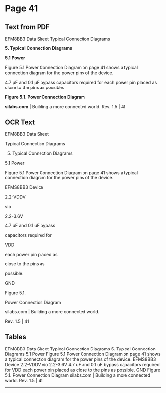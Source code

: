 # Page 41

## Text from PDF

EFM8BB3 Data Sheet
Typical Connection Diagrams

**5. Typical Connection Diagrams**

**5.1 Power**

Figure 5.1 Power Connection Diagram on page 41 shows a typical connection diagram for the power pins of the device.






4.7 µF and 0.1 µF bypass
capacitors required for
each power pin placed as
close to the pins as
possible.


**Figure 5.1. Power Connection Diagram**

**silabs.com** | Building a more connected world. Rev. 1.5 | 41



## OCR Text

EFM8BB3 Data Sheet

Typical Connection Diagrams

5. Typical Connection Diagrams

5.1 Power

Figure 5.1 Power Connection Diagram on page 41 shows a typical connection diagram for the power pins of the device.

EFMS8BB3 Device

2.2-VDDV

vio

2.2-3.6V

4.7 uF and 0.1 uF bypass

capacitors required for

VDD

each power pin placed as

close to the pins as

possible.

GND

Figure 5.1.

Power Connection Diagram

silabs.com | Building a more connected world.

Rev. 1.5 | 41

## Tables

EFM8BB3 Data Sheet
Typical Connection Diagrams
5. Typical Connection Diagrams
5.1 Power
Figure 5.1 Power Connection Diagram on page 41 shows a typical connection diagram for the power pins of the device.
EFMS8BB3 Device
2.2-VDDV
vio
2.2-3.6V
4.7 uF and 0.1 uF bypass
capacitors required for
VDD
each power pin placed as
close to the pins as
possible.
GND
Figure 5.1. Power Connection Diagram
silabs.com | Building a more connected world. Rev. 1.5 | 41


---

